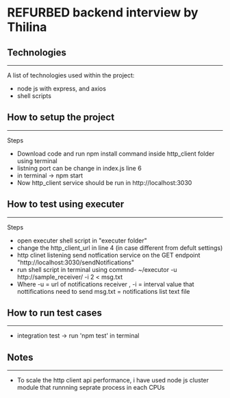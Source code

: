 # REFURBED backend interview by Thilina

## Technologies
***
A list of technologies used within the project:
* node js with express, and axios
* shell scripts


## How to setup the project
***
Steps
* Download code and run npm install command inside http_client folder using terminal
* listning port can be change in index.js line 6
* in terminal -> npm start
* Now http_client service should be run in http://localhost:3030

## How to test using executer
***
Steps
* open executer shell script in "executer folder"
* change the http_client_url in line 4 (in case different from defult settings)
* http clinet listening send notfication service on the GET endpoint "http://localhost:3030/sendNotifications"
* run shell script in terminal using commnd-  ~/executor -u http://sample_receiver/ -i 2 < msg.txt
* Where -u = url of notifications receiver , -i = interval value that nottifications need to send msg.txt = notifications list text file

## How to run test cases
***
* integration test -> run 'npm test' in terminal

## Notes
***
* To scale the http client api performance, i have used node js cluster module that runnning seprate process in each CPUs

